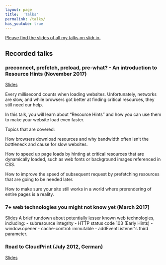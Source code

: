 ```yaml
---
layout: page
title:  'Talks'
permalink: /talks/
has_youtube: true
---
```


[Please find the slides of all my talks on slidr.io.](https://slidr.io/robin-drexler/)


## Recorded talks

### preconnect, prefetch, preload, pre-what? - An introduction to Resource Hints (November 2017)

[Slides](https://slidr.io/robin-drexler/preconnect-prefetch-preload-pre-what-an-introduction-to-resource-hints#1)

Every millisecond counts when loading websites. Unfortunately, networks are slow, and while browsers got better at finding critical resources, they still need our help.

In this talk, you will learn about “Resource Hints” and how you can use them to make your website load even faster.

Topics that are covered:

How browsers download resources and why bandwidth often isn’t the bottleneck and cause for slow websites.

How to speed up page loads by hinting at critical resources that are dynamically loaded, such as web fonts or background images referenced in CSS.

How to improve the speed of subsequent request by prefetching resources that are going to be needed later.

How to make sure your site still works in a world where prerendering of entire pages is a reality.

<amp-youtube width="480"
  height="270"
  layout="responsive"
  data-videoid="S0LuakIy65Y">
</amp-youtube>


### 7+ web technologies you might not know yet (March 2017)

[Slides](https://slidr.io/robin-drexler/7-web-technologies-you-might-not-know-yet#1) 
A brief rundown about potentially lesser known web technologies, including: - subresource integrity - HTTP status code 103 (Early Hints) - window.opener - cache-control: immutable - addEventListener's third parameter.


<amp-youtube width="480"
  height="270"
  layout="responsive"
  data-videoid="4ev8zWpKhzI">
</amp-youtube>


### Road to CloudPrint (July 2012, German)
[Slides](https://slidr.io/robin-drexler/road-to-google-cloud-print#1)
<amp-youtube width="480"
  height="270"
  layout="responsive"
  data-videoid="3CxTKvnqRmY">
</amp-youtube>